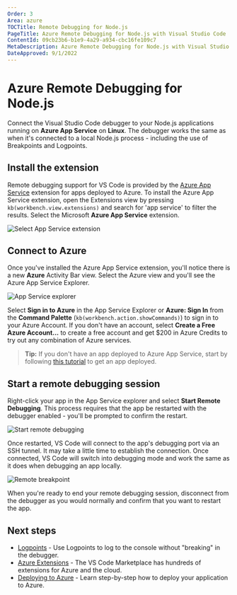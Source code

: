 ```yaml
---
Order: 3
Area: azure
TOCTitle: Remote Debugging for Node.js
PageTitle: Azure Remote Debugging for Node.js with Visual Studio Code
ContentId: 09cb23b6-b1e9-4a29-a934-cbc16fe109c7
MetaDescription: Azure Remote Debugging for Node.js with Visual Studio Code
DateApproved: 9/1/2022
---
```

# Azure Remote Debugging for Node.js

Connect the Visual Studio Code debugger to your Node.js applications running on **Azure App Service** on **Linux**. The debugger works the same as when it's connected to a local Node.js process - including the use of Breakpoints and Logpoints.

## Install the extension

Remote debugging support for VS Code is provided by the [Azure App Service](https://marketplace.visualstudio.com/items?itemName=ms-azuretools.vscode-azureappservice) extension for apps deployed to Azure. To install the Azure App Service extension, open the Extensions view by pressing `kb(workbench.view.extensions)` and search for 'app service' to filter the results. Select the Microsoft **Azure App Service** extension.

![Select App Service extension](images/remote-debugging/install-app-service.png)

## Connect to Azure

Once you've installed the Azure App Service extension, you'll notice there is a new **Azure** Activity Bar view. Select the Azure view and you'll see the Azure App Service Explorer.

![App Service explorer](images/remote-debugging/app-service-explorer.png)

Select **Sign in to Azure** in the App Service Explorer or **Azure: Sign In** from the **Command Palette** (`kb(workbench.action.showCommands)`) to sign in to your Azure Account. If you don't have an account, select **Create a Free Azure Account...** to create a free account and get $200 in Azure Credits to try out any combination of Azure services.

> **Tip:** If you don't have an app deployed to Azure App Service, start by following [this tutorial](https://learn.microsoft.com/azure/app-service/tutorial-nodejs-mongodb-app) to get an app deployed.

## Start a remote debugging session

Right-click your app in the App Service explorer and select **Start Remote Debugging**. This process requires that the app be restarted with the debugger enabled - you'll be prompted to confirm the restart.

![Start remote debugging](images/remote-debugging/start-remote-debugging.png)

Once restarted, VS Code will connect to the app's debugging port via an SSH tunnel. It may take a little time to establish the connection. Once connected, VS Code will switch into debugging mode and work the same as it does when debugging an app locally.

![Remote breakpoint](images/remote-debugging/remote-breakpoint.png)

When you're ready to end your remote debugging session, disconnect from the debugger as you would normally and confirm that you want to restart the app.

## Next steps

* [Logpoints](/docs/editor/debugging.md#logpoints) - Use Logpoints to log to the console without "breaking" in the debugger.
* [Azure Extensions](/docs/azure/extensions.md) - The VS Code Marketplace has hundreds of extensions for Azure and the cloud.
* [Deploying to Azure](/docs/azure/deployment.md) - Learn step-by-step how to deploy your application to Azure.
